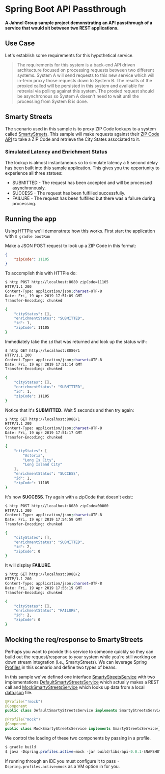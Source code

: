 # Spring Boot API Passthrough

**A Jahnel Group sample project demonstrating an API passthrough of a service that would sit between two REST applications.**

## Use Case

Let's establish some requirements for this hypothetical service. 

> The requirements for this system is a back-end API driven architecture focused on processing requests between two different systems. System A will send requests to this new service which will in-term proxy those requests down to System B. The results of the proxied called will be persisted in this system and available for retrevial via polling against this system. The proxied request should be asynchronous so System A doesn't need to wait until the processing from System B is done.

## Smarty Streets

The scenario used in this sample is to proxy ZIP Code lookups to a system called [SmartyStreets](https://smartystreets.com/). This sample will make requests against their [ZIP Code API](https://smartystreets.com/docs/cloud/us-zipcode-api) to take a ZIP Code and retrieve the City States associated to it. 

### Simulated Latency and Enrichment Status

The lookup is almost instantaneous so to simulate latency a 5 second delay has been built into this sample application. This gives you the opportunity to experience all three statues:

* SUBMITTED - The request has been accepted and will be processed asynchronously.
* SUCCESS - The request has been fulfilled successfully.
* FAILURE - The request has been fulfilled but there was a failure during processing.

## Running the app

Using [HTTPie](https://httpie.org/) we'll demonstrate how this works. First start the application with `$ gradle bootRun`

Make a JSON POST request to look up a ZIP Code in this format:

```json
{
    "zipCode": 11105
}
```

To accomplish this with HTTPie do:

```bash
$ http POST http://localhost:8080 zipCode=11105
HTTP/1.1 200 
Content-Type: application/json;charset=UTF-8
Date: Fri, 19 Apr 2019 17:51:09 GMT
Transfer-Encoding: chunked

{
    "cityStates": [],
    "enrichmentStatus": "SUBMITTED",
    "id": 1,
    "zipCode": 11105
}
```

Immediately take the `id` that was returned and look up the status with:

```bash
$ http GET http://localhost:8080/1
HTTP/1.1 200 
Content-Type: application/json;charset=UTF-8
Date: Fri, 19 Apr 2019 17:51:14 GMT
Transfer-Encoding: chunked

{
    "cityStates": [],
    "enrichmentStatus": "SUBMITTED",
    "id": 1,
    "zipCode": 11105
}
```

Notice that it's **SUBMITTED**. Wait 5 seconds and then try again:

```bash
$ http GET http://localhost:8080/1
HTTP/1.1 200 
Content-Type: application/json;charset=UTF-8
Date: Fri, 19 Apr 2019 17:51:17 GMT
Transfer-Encoding: chunked

{
    "cityStates": [
        "Astoria",
        "Long Is City",
        "Long Island City"
    ],
    "enrichmentStatus": "SUCCESS",
    "id": 1,
    "zipCode": 11105
}
```

It's now **SUCCESS**. Try again with a zipCode that doesn't exist:

```bash
$ http POST http://localhost:8080 zipCode=00000
HTTP/1.1 200 
Content-Type: application/json;charset=UTF-8
Date: Fri, 19 Apr 2019 17:54:59 GMT
Transfer-Encoding: chunked

{
    "cityStates": [],
    "enrichmentStatus": "SUBMITTED",
    "id": 2,
    "zipCode": 0
}
```

It will display **FAILURE**. 

```bash
$ http GET http://localhost:8080/2
HTTP/1.1 200 
Content-Type: application/json;charset=UTF-8
Date: Fri, 19 Apr 2019 17:55:19 GMT
Transfer-Encoding: chunked

{
    "cityStates": [],
    "enrichmentStatus": "FAILURE",
    "id": 2,
    "zipCode": 0
}
```

## Mocking the req/response to SmartyStreets

Perhaps you want to provide this service to someone quickly so they can build out the request/response to your system while you're still working on down stream integration (i.e., SmartyStreets). We can leverage Spring [Profiles](https://docs.spring.io/spring-boot/docs/current/reference/html/boot-features-profiles.html) in this scenario and define two types of beans.

In this sample we've defined one interface [SmartyStreetsService](./src/main/java/com/example/api/smartystreets/SmartyStreetsService.java) with two implementations [DefaultSmartyStreetsService]((./src/main/java/com/example/api/smartystreets/DefaultSmartyStreetsService.java)) which actually makes a REST call and [MockSmartyStreetsService](./src/main/java/com/example/api/smartystreets/MockSmartyStreetsService.java) which looks up data from a local [data.json](./src/main/resources/json/data.json) file.

```java
@Profile("!mock")
@Component
public class DefaultSmartyStreetsService implements SmartyStreetsService{}

@Profile("mock")
@Component
public class MockSmartyStreetsService implements SmartyStreetsService{}
```

We control the loading of these two components by passing in a profile. 

```java
$ gradle build
$ java -Dspring.profiles.active=mock -jar build/libs/api-0.0.1-SNAPSHOT.jar 
```

If running through an IDE you must configure it to pass `-Dspring.profiles.active=mock` as a VM option in for you.